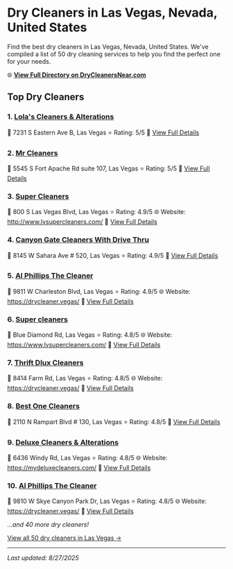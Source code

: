 # Dry Cleaners in Las Vegas, Nevada, United States

Find the best dry cleaners in Las Vegas, Nevada, United States. We've compiled a list of 50 dry cleaning services to help you find the perfect one for your needs.

🌐 **[View Full Directory on DryCleanersNear.com](https://drycleanersnear.com/city/US/Nevada/Las%20Vegas)**

## Top Dry Cleaners

### 1. [Lola's Cleaners & Alterations](https://drycleanersnear.com/dryCleaner/687ef0bb75997f6da5b63c47/lola-s-cleaners-alterations)
📍 7231 S Eastern Ave B, Las Vegas
⭐ Rating: 5/5
🔗 [View Full Details](https://drycleanersnear.com/dryCleaner/687ef0bb75997f6da5b63c47/lola-s-cleaners-alterations)

### 2. [Mr Cleaners](https://drycleanersnear.com/dryCleaner/687ef0f675997f6da5b63e6b/mr-cleaners)
📍 5545 S Fort Apache Rd suite 107, Las Vegas
⭐ Rating: 5/5
🔗 [View Full Details](https://drycleanersnear.com/dryCleaner/687ef0f675997f6da5b63e6b/mr-cleaners)

### 3. [Super Cleaners](https://drycleanersnear.com/dryCleaner/687ef0b275997f6da5b63b19/super-cleaners)
📍 800 S Las Vegas Blvd, Las Vegas
⭐ Rating: 4.9/5
🌐 Website: http://www.lvsupercleaners.com/
🔗 [View Full Details](https://drycleanersnear.com/dryCleaner/687ef0b275997f6da5b63b19/super-cleaners)

### 4. [Canyon Gate Cleaners With Drive Thru](https://drycleanersnear.com/dryCleaner/687ef0b775997f6da5b63bb3/canyon-gate-cleaners-with-drive-thru)
📍 8145 W Sahara Ave # 520, Las Vegas
⭐ Rating: 4.9/5
🔗 [View Full Details](https://drycleanersnear.com/dryCleaner/687ef0b775997f6da5b63bb3/canyon-gate-cleaners-with-drive-thru)

### 5. [Al Phillips The Cleaner](https://drycleanersnear.com/dryCleaner/687ef0ba75997f6da5b63c28/al-phillips-the-cleaner)
📍 9811 W Charleston Blvd, Las Vegas
⭐ Rating: 4.9/5
🌐 Website: https://drycleaner.vegas/
🔗 [View Full Details](https://drycleanersnear.com/dryCleaner/687ef0ba75997f6da5b63c28/al-phillips-the-cleaner)

### 6. [Super cleaners](https://drycleanersnear.com/dryCleaner/687ef0bd75997f6da5b63c88/super-cleaners)
📍 Blue Diamond Rd, Las Vegas
⭐ Rating: 4.8/5
🌐 Website: https://www.lvsupercleaners.com/
🔗 [View Full Details](https://drycleanersnear.com/dryCleaner/687ef0bd75997f6da5b63c88/super-cleaners)

### 7. [Thrift Dlux Cleaners](https://drycleanersnear.com/dryCleaner/687ef0c075997f6da5b63cbb/thrift-dlux-cleaners)
📍 8414 Farm Rd, Las Vegas
⭐ Rating: 4.8/5
🌐 Website: https://drycleaner.vegas/
🔗 [View Full Details](https://drycleanersnear.com/dryCleaner/687ef0c075997f6da5b63cbb/thrift-dlux-cleaners)

### 8. [Best One Cleaners](https://drycleanersnear.com/dryCleaner/687ef0de75997f6da5b63da8/best-one-cleaners)
📍 2110 N Rampart Blvd # 130, Las Vegas
⭐ Rating: 4.8/5
🔗 [View Full Details](https://drycleanersnear.com/dryCleaner/687ef0de75997f6da5b63da8/best-one-cleaners)

### 9. [Deluxe Cleaners & Alterations](https://drycleanersnear.com/dryCleaner/687ef11c75997f6da5b63f86/deluxe-cleaners-alterations)
📍 6436 Windy Rd, Las Vegas
⭐ Rating: 4.8/5
🌐 Website: https://mydeluxecleaners.com/
🔗 [View Full Details](https://drycleanersnear.com/dryCleaner/687ef11c75997f6da5b63f86/deluxe-cleaners-alterations)

### 10. [Al Phillips The Cleaner](https://drycleanersnear.com/dryCleaner/687ef12c75997f6da5b64002/al-phillips-the-cleaner)
📍 9810 W Skye Canyon Park Dr, Las Vegas
⭐ Rating: 4.8/5
🌐 Website: https://drycleaner.vegas/
🔗 [View Full Details](https://drycleanersnear.com/dryCleaner/687ef12c75997f6da5b64002/al-phillips-the-cleaner)


*...and 40 more dry cleaners!*

[View all 50 dry cleaners in Las Vegas →](https://drycleanersnear.com/city/US/Nevada/Las%20Vegas)

---

*Last updated: 8/27/2025*
